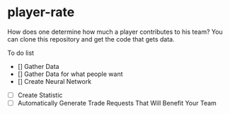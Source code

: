 # player-rate

How does one determine how much a player contributes to his team?
You can clone this repository and get the code that gets data.  

To do list

- [] Gather Data
- [] Gather Data for what people want
- [] Create Neural Network
- [ ] Create Statistic
- [ ] Automatically Generate Trade Requests That Will Benefit Your Team
